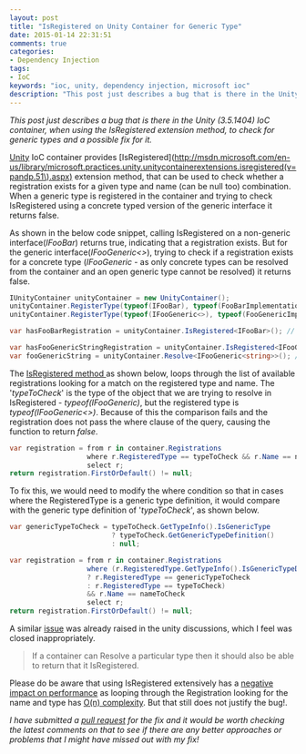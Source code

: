 ```yaml
---
layout: post
title: "IsRegistered on Unity Container for Generic Type"
date: 2015-01-14 22:31:51 
comments: true
categories: 
- Dependency Injection
tags:
- IoC
keywords: "ioc, unity, dependency injection, microsoft ioc"
description: "This post just describes a bug that is there in the Unity (3.5.1404) IoC container, when using the IsRegistered extension method, to check for generic types and a possible fix for it."
---
```


*This post just describes a bug that is there in the Unity (3.5.1404) IoC container, when using the IsRegistered extension method, to check for generic types and a possible fix for it.* 

[Unity](http://msdn.microsoft.com/en-us/library/ff647202.aspx) IoC container provides [IsRegistered](http://msdn.microsoft.com/en-us/library/microsoft.practices.unity.unitycontainerextensions.isregistered(v=pandp.51\).aspx) extension method, that can be used to check whether a registration exists for a given type and name (can be null too) combination. When a generic type is registered in the container and trying to check IsRegistered using a concrete typed version of the generic interface it returns false.

As shown in the below code snippet, calling IsRegistered on a non-generic interface(*IFooBar*) returns true, indicating that a registration exists. But for the generic interface(*IFooGeneric<>*), trying to check if a registration exists for a concrete type (*IFooGeneric<string>* - as only concrete types can be resolved from the container and an open generic type cannot be resolved) it returns false.

``` csharp
IUnityContainer unityContainer = new UnityContainer();
unityContainer.RegisterType(typeof(IFooBar), typeof(FooBarImplementation));
unityContainer.RegisterType(typeof(IFooGeneric<>), typeof(FooGenericImplementation<>));

var hasFooBarRegistration = unityContainer.IsRegistered<IFooBar>(); // Returns true

var hasFooGenericStringRegistration = unityContainer.IsRegistered<IFooGeneric<string>>(); // Returns False
var fooGenericString = unityContainer.Resolve<IFooGeneric<string>>(); // Resolution Succeeds

```

The [IsRegistered method ](https://unity.codeplex.com/SourceControl/latest#source/Unity/Src/UnityContainerExtensions.cs) as shown below, loops through the list of available registrations looking for a match on the registered type and name. The '*typeToCheck*' is the type of the object that we are trying to resolve in IsRegistered - *typeof(IFooGeneric<string>)*, but the registered type is *typeof(IFooGeneric<>)*. Because of this the comparison fails and the registration does not pass the where clause of the query, causing the function to return *false*.

``` csharp
var registration = from r in container.Registrations
                   where r.RegisteredType == typeToCheck && r.Name == nameToCheck
                   select r;
return registration.FirstOrDefault() != null;
```

To fix this, we would need to modify the where condition so that in cases where the RegisteredType is a generic type definition, it would compare with the generic type definition of '*typeToCheck*', as shown below.

``` csharp
var genericTypeToCheck = typeToCheck.GetTypeInfo().IsGenericType
                         ? typeToCheck.GetGenericTypeDefinition()
                         : null;

var registration = from r in container.Registrations
                   where (r.RegisteredType.GetTypeInfo().IsGenericTypeDefinition
                   ? r.RegisteredType == genericTypeToCheck
                   : r.RegisteredType == typeToCheck)
                   && r.Name == nameToCheck
                   select r;
return registration.FirstOrDefault() != null;
```

A similar [issue](https://unity.codeplex.com/discussions/568979) was already raised in the unity discussions, which I feel was closed inappropriately. 
> If a container can Resolve a particular type then it should also be able to return that it IsRegistered.

Please do be aware that using IsRegistered extensively has a [negative impact on performance](http://unity.codeplex.com/discussions/268223) as looping through the Registration looking for the name and type has [O(n) complexity](http://en.wikipedia.org/wiki/Big_O_notation). But that still does not justify the bug!. 

*I have submitted a [pull request](https://unity.codeplex.com/SourceControl/network/forks/rahulpnath/isRegisteredForGenericTypes/contribution/7903) for the fix and it would be worth checking the latest comments on that to see if there are any better approaches or problems that I might have missed out with my fix!*
<a href="http://www.codeproject.com" style="display:none" rel="tag">CodeProject</a>